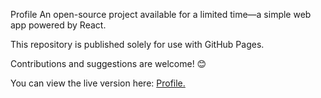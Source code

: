 Profile
An open-source project available for a limited time—a simple web app powered by React.

This repository is published solely for use with GitHub Pages.

Contributions and suggestions are welcome! 😊

You can view the live version here: [Profile.](https://kevrom0215.github.io/profile/)
